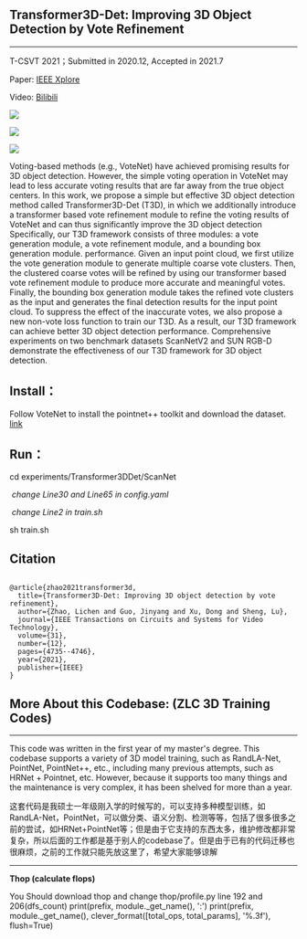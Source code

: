 ## Transformer3D-Det: Improving 3D Object Detection by Vote Refinement

------

T-CSVT 2021；Submitted in 2020.12, Accepted in 2021.7

Paper: [IEEE Xplore](https://ieeexplore.ieee.org/abstract/document/9504551/)

Video: [Bilibili](https://www.bilibili.com/video/BV19q4y127zx?spm_id_from=333.337.search-card.all.click)

![](https://github.com/zlccccc/Transformer3D-Det-zlc-3d-training-codes/blob/master/pictures/image-20220405161350191.png)

![](https://github.com/zlccccc/Transformer3D-Det-zlc-3d-training-codes/blob/master/pictures/image-20220405161428765.png)

![](https://github.com/zlccccc/Transformer3D-Det-zlc-3d-training-codes/blob/master/pictures/image-20220405161453208.png)



Voting-based methods (e.g., VoteNet) have achieved promising results for 3D object detection.  However, the simple voting operation in VoteNet may lead to less accurate voting results that are far away from the true object centers. In this work, we propose a simple but effective 3D object detection method called Transformer3D-Det (T3D), in which we additionally introduce a transformer based vote refinement module to refine the voting results of VoteNet and can thus significantly improve the 3D object detection Specifically, our T3D framework consists of three modules: a vote generation module, a vote refinement module, and a bounding box generation module. performance. Given an input point cloud, we first utilize the vote generation module to generate multiple coarse vote clusters. Then, the clustered coarse votes will be refined by using our transformer based vote refinement module to produce more accurate and meaningful votes. Finally, the bounding box generation module takes the refined vote clusters as the input and generates the final detection results for the input point cloud. To suppress the effect of the inaccurate votes, we also propose a new non-vote loss function to train our T3D. As a result, our T3D framework can achieve better 3D object detection performance. Comprehensive experiments on two benchmark datasets ScanNetV2 and SUN RGB-D demonstrate the effectiveness of our T3D framework for 3D object detection.


## Install：

Follow VoteNet to install the pointnet++ toolkit and download the dataset. [link](https://github.com/facebookresearch/votenet)

## Run：

cd experiments/Transformer3DDet/ScanNet

​    *change Line30 and Line65 in config.yaml*

​    *change Line2 in train.sh*

sh train.sh


## Citation
```

@article{zhao2021transformer3d,
  title={Transformer3D-Det: Improving 3D object detection by vote refinement},
  author={Zhao, Lichen and Guo, Jinyang and Xu, Dong and Sheng, Lu},
  journal={IEEE Transactions on Circuits and Systems for Video Technology},
  volume={31},
  number={12},
  pages={4735--4746},
  year={2021},
  publisher={IEEE}
}

```



## More About this Codebase: (ZLC 3D Training Codes)

------

This code was written in the first year of my master's degree. This codebase supports a variety of 3D model training, such as RandLA-Net, PointNet, PointNet++, etc., including many previous attempts, such as HRNet + Pointnet, etc. However, because it supports too many things and the maintenance is very complex, it has been shelved for more than a year.

这套代码是我硕士一年级刚入学的时候写的，可以支持多种模型训练，如RandLA-Net，PointNet，可以做分类、语义分割、检测等等，包括了很多很多之前的尝试，如HRNet+PointNet等；但是由于它支持的东西太多，维护修改都非常复杂，所以后面的工作都是基于别人的codebase了。但是由于已有的代码迁移也很麻烦，之前的工作就只能先放这里了，希望大家能够谅解

------

**Thop (calculate flops)**

You Should download thop and change thop/profile.py line 192 and 206(dfs\_count)
    print(prefix, module.\_get\_name(), ':')
    print(prefix, module.\_get\_name(), clever_format([total_ops, total_params], '%.3f'), flush=True)
